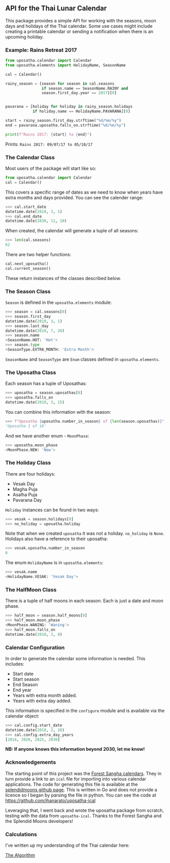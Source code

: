 ## API for the Thai Lunar Calendar

This package provides a simple API for working with the seasons, moon days and holidays of the Thai calendar. Some use cases might include creating a printable calendar or sending a notification when there is an upcoming holiday.


### Example: Rains Retreat 2017
```py
from uposatha.calendar import Calendar
from uposatha.elements import HolidayName, SeasonName

cal = Calendar()

rainy_season = [season for season in cal.seasons
                if season.name == SeasonName.RAINY and
                season.first_day.year == 2017][0]


pavarana = [holiday for holiday in rainy_season.holidays
            if holiday.name == HolidayName.PAVARANA][0]

start = rainy_season.first_day.strftime("%d/%m/%y")
end = pavarana.uposatha.falls_on.strftime("%d/%m/%y")

print(f"Rains 2017: {start} to {end}")
```
Prints: `Rains 2017: 09/07/17 to 05/10/17`

### The Calendar Class

Most users of the package will start like so:

```python
from uposatha.calendar import Calendar
cal = Calendar()
```

This covers a specific range of dates as we need to know when years have extra months and days provided. You can see the calender range:

```python
>>> cal.start_date
datetime.date(2010, 3, 1)
>>> cal.end_date
datetime.date(2030, 11, 10)
```

When created, the calendar will generate a tuple of all seasons:

```python
>>> len(cal.seasons)
62
```

There are two helper functions:

```python
cal.next_uposatha()
cal.current_season()
```

These return instances of the classes described below.

### The Season Class

`Season` is defined in the `uposatha.elements` module:

```python
>>> season = cal.seasons[0]
>>> season.first_day
datetime.date(2010, 3, 1)
>>> season.last_day
datetime.date(2010, 7, 26)
>>> season.name
<SeasonName.HOT: 'Hot'>
>>> season.type
<SeasonType.EXTRA_MONTH: 'Extra Month'>
```

`SeasonName` and `SeasonType` are `Enum` classes defined in `uposatha.elements`.

### The Uposatha Class

Each season has a tuple of Uposathas:

```python
>>> uposatha = season.uposathas[0]
>>> uposatha.falls_on
datetime.date(2010, 3, 15)
```

You can combine this information with the season:

```python
>>> f"Uposatha {uposatha.number_in_season} of {len(season.uposathas)}"
'Uposatha 1 of 10'
```

And we have another enum - `MoonPhase`:

```python
>>> uposatha.moon_phase
<MoonPhase.NEW: 'New'>
```

### The Holiday Class

There are four holidays:

- Vesak Day
- Magha Puja
- Asalha Puja
- Pavarana Day

`Holiday` instances can be found in two ways:

```python
>>> vesak = season.holidays[0]
>>> no_holiday = uposatha.holiday
```

Note that when we created `uposatha` it was not a holiday. `no_holiday` is `None`. Holidays also have a reference to their uposatha:

```python
>>> vesak.uposatha.number_in_season
6
```

The enum `HolidayName` is in `uposatha.elements`:

```python
>>> vesak.name
<HolidayName.VESAK: 'Vesak Day'>
```

### The HalfMoon Class

There is a tuple of half moons in each season. Each is just a date and moon phase.

```python
>>> half_moon = season.half_moons[0]
>>> half_moon.moon_phase
<MoonPhase.WANING: 'Waning'>
>>> half_moon.falls_on
datetime.date(2010, 3, 8)
```

### Calendar Configuration

In order to generate the calendar some information is needed. This includes:

- Start date
- Start season
- End Season
- End year
- Years with extra month added.
- Years with extra day added.

This information is specified in the `configure` module and is available via the calendar object:

```python
>>> cal.config.start_date
datetime.date(2010, 2, 28)
>>> cal.config.extra_day_years
[2016, 2020, 2025, 2030]
```

**NB: If anyone knows this information beyond 2030, let me know!**

### Acknowledgements

The starting point of this project was the [Forest Sangha calendars](https://forestsangha.org/community/calendars/year_planners/). They in turn provide a link to an `ical` file for importing into various calendar applications. The code for generating this file is available at the [splendidmoons github page](https://github.com/splendidmoons). This is written in Go and does not provide a licence so I began by parsing the file in python. You can see the code at https://github.com/jhanarato/uposatha-ical

Leveraging that, I went back and wrote the uposatha package from scratch, testing with the data from `uposatha-ical`. Thanks to the Forest Sangha and the Splendid Moons developers!

### Calculations

I've written up my understanding of the Thai calendar here:

[The Algorithm](Algorithm.md)